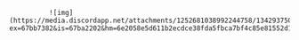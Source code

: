              ![img](https://media.discordapp.net/attachments/1252681038992244758/1342937500703916182/Untitled201_20250220143546.png?ex=67bb7382&is=67ba2202&hm=6e2058e5d611b2ecdce38fda5fbca7bf4c85e81552d14bae4381950125636a8a&=&format=webp&quality=lossless&width=725&height=336)
